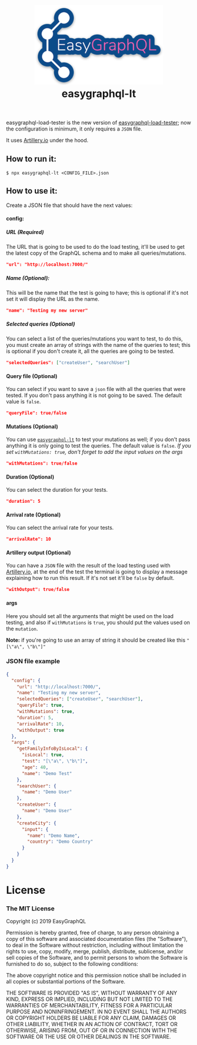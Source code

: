 <h1 align="center">
  <img src="https://raw.githubusercontent.com/EasyGraphQL/easygraphql-now/master/logo.png" alt="easygraphql-lt " width="350">
  <br>
    easygraphql-lt
  <br>
  <br>
</h1>

easygraphql-load-tester is the new version of [easygraphql-load-tester](https://github.com/EasyGraphQL/easygraphql-load-tester); 
now the configuration is minimum, it only requires a `JSON` file. 

It uses [Artillery.io](https://artillery.io/) under the hood.

## How to run it:

```shell
$ npx easygraphql-lt <CONFIG_FILE>.json
```

## How to use it:

Create a JSON file that should have the next values:

#### config:
##### URL (Required)
The URL that is going to be used to do the load testing, it'll be used to get the latest copy
of the GraphQL schema and to make all queries/mutations.

```JSON
"url": "http://localhost:7000/"
```

##### Name (Optional):
This will be the name that the test is going to have; this is optional if it's not set
it will display the URL as the name.

```JSON
"name": "Testing my new server"
```

##### Selected queries (Optional)
You can select a list of the queries/mutations you want to test, to do this, you must create an
array of strings with the name of the queries to test; this is optional if you don't
create it, all the queries are going to be tested.

```JSON
"selectedQueries": ["createUser", "searchUser"]
```

#### Query file (Optional)
You can select if you want to save a `json` file with all the queries that were tested.
If you don't pass anything it is not going to be saved. The default value is `false`.

```JSON
"queryFile": true/false
```

#### Mutations (Optional)
You can use [`easygraphql-lt`](https://github.com/EasyGraphQL/easygraphql-lt) to test
your mutations as well; if you don't pass anything it is only going to test the queries. 
The default value is `false`.
*If you set `withMutations: true`, don't forget to add the input values on the args*

```JSON
"withMutations": true/false
```

#### Duration (Optional)
You can select the duration for your tests.

```JSON
"duration": 5
```

#### Arrival rate (Optional)
You can select the arrival rate for your tests.

```JSON
"arrivalRate": 10
```

#### Artillery output (Optional)
You can have a `JSON` file with the result of the load testing used with [Artillery.io](https://artillery.io/),
at the end of the test the terminal is going to display a message explaining how to run this result. If it's not set it'll be
`false` by default.

```JSON
"withOutput": true/false
```

#### args

Here you should set all the arguments that might be used on the load testing, and also if 
`withMutations` is `true`, you should put the values used on the `mutation`.

**Note:** if you're going to use an array of string it should be created like this `"[\"a\", \"b\"]"`

### JSON file example
```json
{
  "config": {
    "url": "http://localhost:7000/",
    "name": "Testing my new server",
    "selectedQueries": ["createUser", "searchUser"],
    "queryFile": true,
    "withMutations": true,
    "duration": 5,
    "arrivalRate": 10,
    "withOutput": true
  },
  "args": {
    "getFamilyInfoByIsLocal": {
      "isLocal": true,
      "test": "[\"a\", \"b\"]",
      "age": 40,
      "name": "Demo Test"
    },
    "searchUser": {
      "name": "Demo User"
    },
    "createUser": {
      "name": "Demo User"
    },
    "createCity": {
      "input": {
        "name": "Demo Name",
        "country": "Demo Country"
      }
    }
  }
}
```

# License
### The MIT License

Copyright (c) 2019 EasyGraphQL

Permission is hereby granted, free of charge, to any person obtaining a copy
of this software and associated documentation files (the "Software"), to deal
in the Software without restriction, including without limitation the rights
to use, copy, modify, merge, publish, distribute, sublicense, and/or sell
copies of the Software, and to permit persons to whom the Software is
furnished to do so, subject to the following conditions:

The above copyright notice and this permission notice shall be included in
all copies or substantial portions of the Software.

THE SOFTWARE IS PROVIDED "AS IS", WITHOUT WARRANTY OF ANY KIND, EXPRESS OR
IMPLIED, INCLUDING BUT NOT LIMITED TO THE WARRANTIES OF MERCHANTABILITY,
FITNESS FOR A PARTICULAR PURPOSE AND NONINFRINGEMENT. IN NO EVENT SHALL THE
AUTHORS OR COPYRIGHT HOLDERS BE LIABLE FOR ANY CLAIM, DAMAGES OR OTHER
LIABILITY, WHETHER IN AN ACTION OF CONTRACT, TORT OR OTHERWISE, ARISING FROM,
OUT OF OR IN CONNECTION WITH THE SOFTWARE OR THE USE OR OTHER DEALINGS IN
THE SOFTWARE.